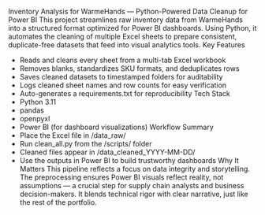 Inventory Analysis for WarmeHands — Python-Powered Data Cleanup for Power BI
This project streamlines raw inventory data from WarmeHands into a structured format optimized for Power BI dashboards. Using Python, it automates the cleaning of multiple Excel sheets to prepare consistent, duplicate-free datasets that feed into visual analytics tools.
Key Features
- Reads and cleans every sheet from a multi-tab Excel workbook
- Removes blanks, standardizes SKU formats, and deduplicates rows
- Saves cleaned datasets to timestamped folders for auditability
- Logs cleaned sheet names and row counts for easy verification
- Auto-generates a requirements.txt for reproducibility
Tech Stack
- Python 3.11
- pandas
- openpyxl
- Power BI (for dashboard visualizations)
Workflow Summary
- Place the Excel file in /data_raw/
- Run clean_all.py from the /scripts/ folder
- Cleaned files appear in /data_cleaned_YYYY-MM-DD/
- Use the outputs in Power BI to build trustworthy dashboards
Why It Matters This pipeline reflects a focus on data integrity and storytelling. The preprocessing ensures Power BI visuals reflect reality, not assumptions — a crucial step for supply chain analysts and business decision-makers. It blends technical rigor with clear narrative, just like the rest of the portfolio.
